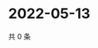 # 2022-05-13

共 0 条

<!-- BEGIN WEIBO -->
<!-- 最后更新时间 Fri May 13 2022 16:19:27 GMT+0800 (China Standard Time) -->

<!-- END WEIBO -->
